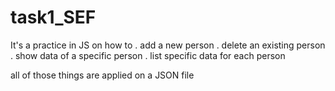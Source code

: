 # task1_SEF

It's a practice in JS on how to 
  . add a new person
  . delete an existing person
  . show data of a specific person
  . list specific data for each person

all of those things are applied on a JSON file
